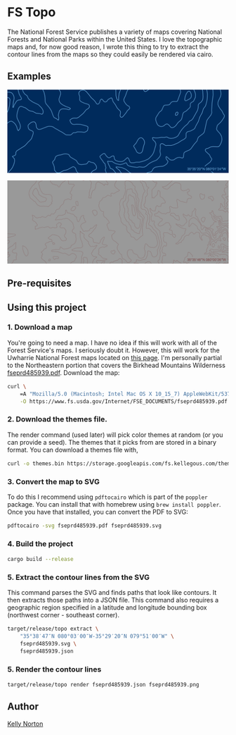 # FS Topo

The National Forest Service publishes a variety of maps covering National Forests and National Parks within the United States. I love the topographic maps and, for now good reason, I wrote this thing to try to extract the contour lines from the maps so they could easily be rendered via cairo.

## Examples
![uwharrie seed 6650e4bd](images/6650e4bd.png)

![uwharrie seed 6650e4fb](images/6650e4fb.png)

## Pre-requisites

## Using this project

### 1. Download a map

You're going to need a map. I have no idea if this will work with all of the Forest Service's maps. I seriously doubt it. However, this will work for the Uwharrie National Forest maps located on [this page](https://www.fs.usda.gov/recarea/nfsnc/recarea/?recid=48934). I'm personally partial to the Northeastern portion that covers the Birkhead Mountains Wilderness [fseprd485939.pdf](https://www.fs.usda.gov/Internet/FSE_DOCUMENTS/fseprd485939.pdf).
Download the map:
```bash
curl \
	=A "Mozilla/5.0 (Macintosh; Intel Mac OS X 10_15_7) AppleWebKit/537.36 (KHTML, like Gecko) Chrome/125.0.0.0 Safari/537.36" \
	-O https://www.fs.usda.gov/Internet/FSE_DOCUMENTS/fseprd485939.pdf
```

### 2. Download the themes file.
The render command (used later) will pick color themes at random (or you can provide a seed). The themes that it picks from are stored in a binary format. You can download a themes file with,
```bash
curl -o themes.bin https://storage.googleapis.com/fs.kellegous.com/themes-small.bin
```

### 3. Convert the map to SVG

To do this I recommend using `pdftocairo` which is part of the `poppler` package. You can install that with homebrew using `brew install poppler`. Once you have that installed, you can convert the PDF to SVG:
```bash
pdftocairo -svg fseprd485939.pdf fseprd485939.svg
```

### 4. Build the project
```bash
cargo build --release
```

### 5. Extract the contour lines from the SVG
This command parses the SVG and finds paths that look like contours. It then extracts those paths into a JSON file. This command also requires a geographic region specified in a latitude and longitude bounding box (northwest corner - southeast corner).
```bash
target/release/topo extract \
	"35°38′47″N 080°03′00″W-35°29′20″N 079°51′00″W" \
	fseprd485939.svg \
	fseprd485939.json
```

### 5. Render the contour lines
```bash
target/release/topo render fseprd485939.json fseprd485939.png
```

## Author

[Kelly Norton](https://kellegous.com/)